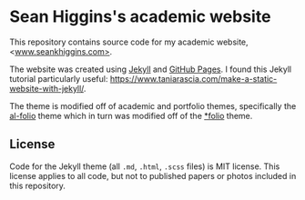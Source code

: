 # Sean Higgins's academic website

This repository contains source code for my academic website, <www.seankhiggins.com>.

The website was created using [Jekyll](https://jekyllrb.com/) and [GitHub Pages](https://pages.github.com/). 
I found this Jekyll tutorial particularly useful: <https://www.taniarascia.com/make-a-static-website-with-jekyll/>.

The theme is modified off of academic and portfolio themes, specifically the [al-folio](https://github.com/alshedivat/al-folio) theme which in turn was modified off of the [\*folio](https://github.com/bogoli/-folio) theme.

## License

Code for the Jekyll theme (all `.md`, `.html`, `.scss` files) is MIT license. This license applies to all code, but not to published papers or photos included in this repository.
